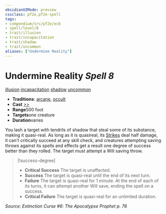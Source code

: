 ```yaml
---
obsidianUIMode: preview
cssclass: pf2e,pf2e-spell
tags:
- compendium/src/pf2e/ec6
- spell/level/8
- trait/illusion
- trait/incapacitation
- trait/shadow
- trait/uncommon
aliases: ["Undermine Reality"]
---
```

# Undermine Reality *Spell 8*   
[illusion](../../Rules/traits/illusion.md)  [incapacitation](../../Rules/traits/incapacitation.md)  [shadow](../../Rules/traits/shadow.md)  [uncommon](../../Rules/traits/uncommon.md)  

- **Traditions**: [arcane](../../Rules/traits/arcane.md), [occult](../../Rules/traits/occult.md)
- **Cast** [>>](../../Rules/core-rulebook/chapter-9-playing-the-game.md#Actions "Two-Action") 
- **Range**500 foot
- **Targets**one creature
- **Duration**varies

You lash a target with tendrils of shadow that steal some of its substance, making it quasi-real. As long as it is quasireal, its [Strikes](../../Rules/actions/strike.md) deal half damage, it can't critically succeed at any skill check, and creatures attempting saving throws against its spells and effects get a result one degree of success better than they rolled. The target must attempt a Will saving throw.

> [!success-degree] 
> - **Critical Success** The target is unaffected.
> - **Success** The target is quasi-real until the end of its next turn.
> - **Failure** The target is quasi-real for 1 minute. At the end of each of its turns, it can attempt another Will save, ending the spell on a success.
> - **Critical Failure** The target is quasi-real for an unlimited duration.

*Source: Extinction Curse #6: The Apocalypse Prophet p. 76*